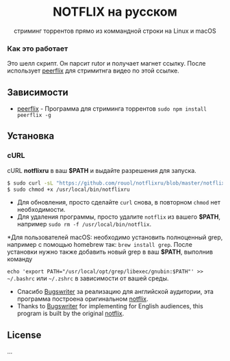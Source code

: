<h1 align="center">NOTFLIX на русском</h1>
<p align="center">стриминг торрентов прямо из коммандной строки на Linux и macOS</p>

### Как это работает

Это шелл скрипт. Он парсит rutor и получает магнет ссылку.
После использует [peerflix](https://github.com/mafintosh/peerflix) для стримитнга видео по этой ссылке.

## Зависимости

* [peerflix](https://github.com/mafintosh/peerflix) - Программа для стриминга торрентов `sudo npm install peerflix -g`

## Установка

### cURL
cURL **notflixru** в ваш **$PATH** и выдайте разрешения для запуска.

```sh
$ sudo curl -sL "https://github.com/rouol/notflixru/blob/master/notflixru" -o /usr/local/bin/notflix
$ sudo chmod +x /usr/local/bin/notflixru
```
- Для обновления, просто сделайте `curl` снова, в повторном `chmod` нет необходимости.
- Для удаления программы, просто удалите `notflix` из вашего **$PATH**, например `sudo rm -f /usr/local/bin/notflix`.

*Для пользователей macOS: необходимо установить полноценный grep, например с помощью homebrew так: ```brew install grep```. После установки нужно также добавить новый grep в ваш **$PATH**, выполнив команду

```echo 'export PATH="/usr/local/opt/grep/libexec/gnubin:$PATH"' >> ~/.bashrc``` или ```~/.zshrc``` в зависимости от вашей среды.

* Спасибо [Bugswriter](https://github.com/Bugswriter) за реализацию для английской аудитории, эта программа построена оригинальном [notflix](https://github.com/Bugswriter/notflix).
* Thanks to [Bugswriter](https://github.com/Bugswriter) for implementing for English audiences, this program is built by the original [notflix](https://github.com/Bugswriter/notflix).

## License
...
